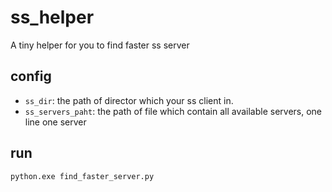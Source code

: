 # ss_helper

A tiny helper for you to find faster ss server

## config

-  `ss_dir`: the path of director which your ss client in. 
-  `ss_servers_paht`: the path of file which contain all available servers, one line one server

## run

    python.exe find_faster_server.py

